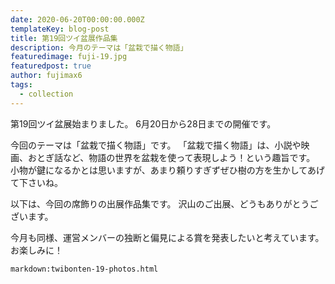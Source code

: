 ```yaml
---
date: 2020-06-20T00:00:00.000Z
templateKey: blog-post
title: 第19回ツイ盆展作品集
description: 今月のテーマは「盆栽で描く物語」
featuredimage: fuji-19.jpg
featuredpost: true
author: fujimax6
tags:
  - collection
---
```

第19回ツイ盆展始まりました。
6月20日から28日までの開催です。

今回のテーマは「盆栽で描く物語」です。
「盆栽で描く物語」は、小説や映画、おとぎ話など、物語の世界を盆栽を使って表現しよう！という趣旨です。
小物が鍵になるかとは思いますが、あまり頼りすぎずぜひ樹の方を生かしてあげて下さいね。

以下は、今回の席飾りの出展作品集です。
沢山のご出展、どうもありがとうございます。

今月も同様、運営メンバーの独断と偏見による賞を発表したいと考えています。
お楽しみに！

`markdown:twibonten-19-photos.html`
